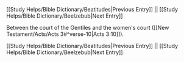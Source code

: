 [[Study Helps/Bible Dictionary/Beatitudes|Previous Entry]]  ||  [[Study Helps/Bible Dictionary/Beelzebub|Next Entry]]

 Between the court of the Gentiles and the women's court ([[New Testament/Acts/Acts 3#^verse-10|Acts 3:10]]).

[[Study Helps/Bible Dictionary/Beatitudes|Previous Entry]]  ||  [[Study Helps/Bible Dictionary/Beelzebub|Next Entry]]